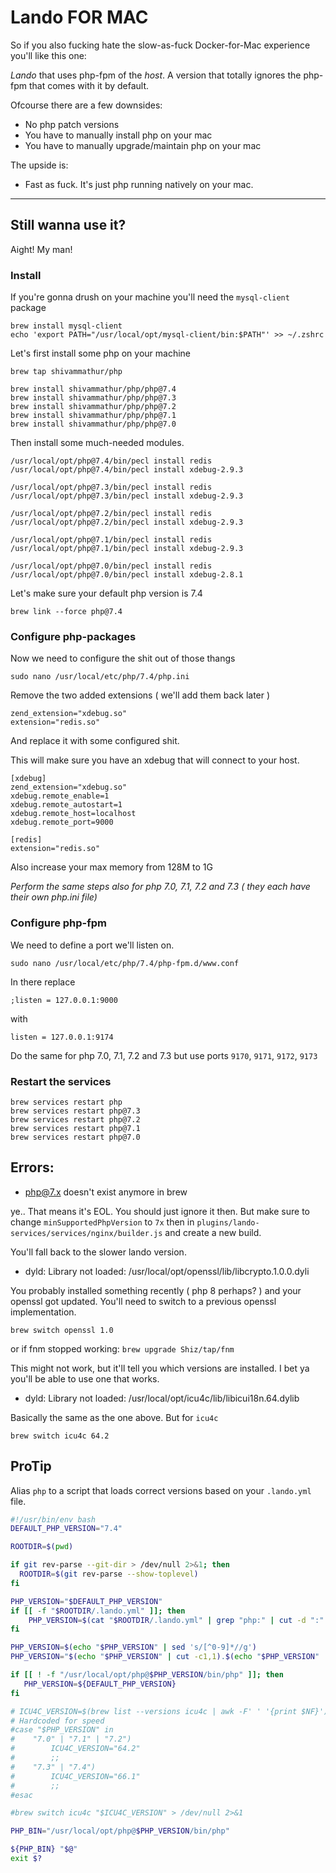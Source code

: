 Lando FOR MAC
=====

So if you also fucking hate the slow-as-fuck Docker-for-Mac experience you'll like this one:

*Lando* that uses php-fpm of the _host_. A version that totally ignores the php-fpm that comes with it by default.

Ofcourse there are a few downsides:

 - No php patch versions
 - You have to manually install php on your mac
 - You have to manually upgrade/maintain php on your mac

The upside is:

 - Fast as fuck. It's just php running natively on your mac.
 
----

## Still wanna use it?

Aight! My man!


### Install

If you're gonna drush on your machine you'll need the `mysql-client` package

```
brew install mysql-client
echo 'export PATH="/usr/local/opt/mysql-client/bin:$PATH"' >> ~/.zshrc
```

Let's first install some php on your machine

```
brew tap shivammathur/php

brew install shivammathur/php/php@7.4
brew install shivammathur/php/php@7.3
brew install shivammathur/php/php@7.2
brew install shivammathur/php/php@7.1
brew install shivammathur/php/php@7.0
```

Then install some much-needed modules.

```
/usr/local/opt/php@7.4/bin/pecl install redis
/usr/local/opt/php@7.4/bin/pecl install xdebug-2.9.3

/usr/local/opt/php@7.3/bin/pecl install redis
/usr/local/opt/php@7.3/bin/pecl install xdebug-2.9.3

/usr/local/opt/php@7.2/bin/pecl install redis
/usr/local/opt/php@7.2/bin/pecl install xdebug-2.9.3

/usr/local/opt/php@7.1/bin/pecl install redis
/usr/local/opt/php@7.1/bin/pecl install xdebug-2.9.3

/usr/local/opt/php@7.0/bin/pecl install redis
/usr/local/opt/php@7.0/bin/pecl install xdebug-2.8.1
```

Let's make sure your default php version is 7.4

```
brew link --force php@7.4
```

### Configure php-packages

Now we need to configure the shit out of those thangs

`sudo nano /usr/local/etc/php/7.4/php.ini`

Remove the two added extensions ( we'll add them back later )

```
zend_extension="xdebug.so"
extension="redis.so"
```

And replace it with some configured shit.

This will make sure you have an xdebug that will connect to your host.

```
[xdebug]
zend_extension="xdebug.so"
xdebug.remote_enable=1
xdebug.remote_autostart=1
xdebug.remote_host=localhost
xdebug.remote_port=9000

[redis]
extension="redis.so"
```

Also increase your max memory from 128M to 1G

*Perform the same steps also for php 7.0, 7.1, 7.2 and 7.3 ( they each have their own php.ini file)*

### Configure php-fpm

We need to define a port we'll listen on.

`sudo nano /usr/local/etc/php/7.4/php-fpm.d/www.conf`

In there replace

```
;listen = 127.0.0.1:9000
```

with

```
listen = 127.0.0.1:9174
```

Do the same for php 7.0, 7.1, 7.2 and 7.3 but use ports `9170`, `9171`, `9172`, `9173`

### Restart the services

```
brew services restart php
brew services restart php@7.3
brew services restart php@7.2
brew services restart php@7.1
brew services restart php@7.0
```


## Errors:

- php@7.x doesn't exist anymore in brew

ye.. That means it's EOL. You should just ignore it then.
But make sure to change `minSupportedPhpVersion` to `7x` then in `plugins/lando-services/services/nginx/builder.js` and create a new build.

You'll fall back to the slower lando version.

- dyld: Library not loaded: /usr/local/opt/openssl/lib/libcrypto.1.0.0.dyli

You probably installed something recently ( php 8 perhaps? ) and your openssl got
updated. You'll need to switch to a previous openssl implementation.

`brew switch openssl 1.0`

or if fnm stopped working: `brew upgrade Shiz/tap/fnm`

This might not work, but it'll tell you which versions are installed. I bet ya
you'll be able to use one that works.

- dyld: Library not loaded: /usr/local/opt/icu4c/lib/libicui18n.64.dylib

Basically the same as the one above. But for `icu4c`

`brew switch icu4c 64.2`

## ProTip

Alias `php` to a script that loads correct versions based on your `.lando.yml` file.

```sh
#!/usr/bin/env bash
DEFAULT_PHP_VERSION="7.4"

ROOTDIR=$(pwd)

if git rev-parse --git-dir > /dev/null 2>&1; then
  ROOTDIR=$(git rev-parse --show-toplevel)
fi

PHP_VERSION="$DEFAULT_PHP_VERSION"
if [[ -f "$ROOTDIR/.lando.yml" ]]; then
    PHP_VERSION=$(cat "$ROOTDIR/.lando.yml" | grep "php:" | cut -d ":" -f2)
fi

PHP_VERSION=$(echo "$PHP_VERSION" | sed 's/[^0-9]*//g')
PHP_VERSION="$(echo "$PHP_VERSION" | cut -c1,1).$(echo "$PHP_VERSION" | cut -c2,2)"

if [[ ! -f "/usr/local/opt/php@$PHP_VERSION/bin/php" ]]; then
   PHP_VERSION=${DEFAULT_PHP_VERSION}
fi

# ICU4C_VERSION=$(brew list --versions icu4c | awk -F' ' '{print $NF}')
# Hardcoded for speed
#case "$PHP_VERSION" in
#    "7.0" | "7.1" | "7.2")
#        ICU4C_VERSION="64.2"
#        ;;
#    "7.3" | "7.4")
#        ICU4C_VERSION="66.1"
#        ;;
#esac

#brew switch icu4c "$ICU4C_VERSION" > /dev/null 2>&1

PHP_BIN="/usr/local/opt/php@$PHP_VERSION/bin/php"

${PHP_BIN} "$@"
exit $?
```
